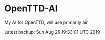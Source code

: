 # OpenTTD-AI
My AI for OpenTTD, will use primarily air

Latest backup: Sun Aug 25 19:33:01 UTC 2019
